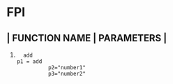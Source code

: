 # FPI
 
   |     **FUNCTION NAME**          |         **PARAMETERS**          |	
   --------------------------------------------------------------------	 
   1.		add		    			              													p1 = add
					p2="number1"	
					p3="number2"																							
